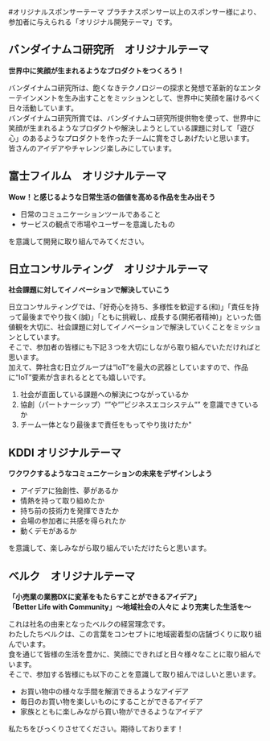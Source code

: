 #オリジナルスポンサーテーマ
プラチナスポンサー以上のスポンサー様により、参加者に与えられる「オリジナル開発テーマ」です。

## バンダイナムコ研究所　オリジナルテーマ
**世界中に笑顔が生まれるようなプロダクトをつくろう！**

バンダイナムコ研究所は、飽くなきテクノロジーの探求と発想で革新的なエンターテインメントを生み出すことをミッションとして、世界中に笑顔を届けるべく日々活動しています。  
バンダイナムコ研究所賞では、バンダイナムコ研究所提供物を使って、世界中に笑顔が生まれるようなプロダクトや解決しようとしている課題に対して「遊び心」のあるようなプロダクトを作ったチームに賞をさしあげたいと思います。  
皆さんのアイデアやチャレンジ楽しみにしています。

## 富士フイルム　オリジナルテーマ
**Wow！と感じるような日常生活の価値を高める作品を生み出そう**

- 日常のコミュニケーションツールであること
- サービスの観点で市場やユーザーを意識したもの

を意識して開発に取り組んでみてください。

## 日立コンサルティング　オリジナルテーマ

**社会課題に対してイノベーションで解決していこう**

日立コンサルティングでは、「好奇心を持ち、多様性を歓迎する(和)」「責任を持って最後までやり抜く(誠)」「ともに挑戦し、成長する(開拓者精神)」といった価値観を大切に、社会課題に対してイノベーションで解決していくことをミッションとしています。<br>
そこで、参加者の皆様にも下記３つを大切にしながら取り組んでいただければと思います。<br>
加えて、弊社含む日立グループは“IoT”を最大の武器としていますので、作品に“IoT”要素が含まれるととても嬉しいです。<br>

1. 社会が直面している課題への解決につながっているか
2. 協創（パートナーシップ）“”や“”ビジネスエコシステム“” を意識できているか
3. チーム一体となり最後まで責任をもってやり抜けたか"

## KDDI オリジナルテーマ
**ワクワクするようなコミュニケーションの未来をデザインしよう**

- アイデアに独創性、夢があるか
- 情熱を持って取り組めたか
- 持ち前の技術力を発揮できたか
- 会場の参加者に共感を得られたか
- 動くデモがあるか

を意識して、楽しみながら取り組んでいただけたらと思います。

## ベルク　オリジナルテーマ
**「小売業の業務DXに変革をもたらすことができるアイデア」**  
**「Better Life with Community」～地域社会の人々に より充実した生活を～**

これは社名の由来となったベルクの経営理念です。  
わたしたちベルクは、この言葉をコンセプトに地域密着型の店舗づくりに取り組んでいます。  
食を通じて皆様の生活を豊かに、笑顔にできればと日々様々なことに取り組んでいます。  
そこで、参加する皆様にも以下のことを意識して取り組んでほしいと思います。

- お買い物中の様々な手間を解消できるようなアイデア
- 毎日のお買い物を楽しいものにすることができるアイデア
- 家族とともに楽しみながら買い物ができるようなアイデア

私たちをびっくりさせてください。期待しております！
